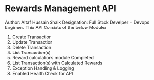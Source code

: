 # Rewards Management API
Author: Altaf Hussain Shaik
Designation: Full Stack Develper + Devops Engineer.
This API Consists of the below Modules
1. Create Transaction
2. Update Transaction
3. Delete Transaction
4. List Transaction(s)
5. Reward calculations module Completed
6. List Transaction(s) with Calculated Rewards
7. Exception Handling & Logging
8. Enabled Health Check for API
